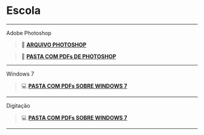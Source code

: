 # Escola
_______________________________________________________________________________________________________________

Adobe Photoshop

> :green_book: [**ARQUIVO PHOTOSHOP**](https://github.com/MarcosVitor2005/CENTRO_DE_ESTUDO/raw/main/docs/arquivos/PS32Bits.7z)

> :floppy_disk: [**PASTA COM PDFs DE PHOTOSHOP**](https://mega.nz/folder/QLQA2RQC#WQPWRjhfOOh4gLaKwbTEQQ)
>

_______________________________________________________________________________________________________________

Windows 7

> :computer: [**PASTA COM PDFs SOBRE WINDOWS 7**](/paginas/windows.md)

_______________________________________________________________________________________________________________

Digitação

> :computer: [**PASTA COM PDFs SOBRE WINDOWS 7**](/paginas/windows.md)

_______________________________________________________________________________________________________________
